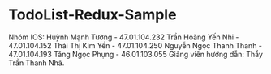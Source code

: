 # TodoList-Redux-Sample


Nhóm IOS:
Huỳnh Mạnh Tường - 47.01.104.232
Trần Hoàng Yến Nhi - 47.01.104.152
Thái Thị Kim Yến - 47.01.104.250
Nguyễn Ngọc Thanh Thanh - 47.01.104.193
Tăng Ngọc Phụng - 46.01.103.055
Giảng viên hướng dẫn: Thầy Trần Thanh Nhã.
